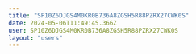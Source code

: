 ```yaml
---
title: "SP10Z6DJGS4M0KR0B736A8ZGSH5R88PZRX27CWK0S"
date: 2024-05-06T11:49:45.366Z
user: SP10Z6DJGS4M0KR0B736A8ZGSH5R88PZRX27CWK0S
layout: "users"
---
```

    